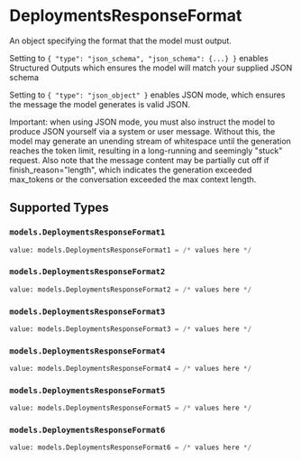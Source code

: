 # DeploymentsResponseFormat

An object specifying the format that the model must output. 

 Setting to `{ "type": "json_schema", "json_schema": {...} }` enables Structured Outputs which ensures the model will match your supplied JSON schema 

 Setting to `{ "type": "json_object" }` enables JSON mode, which ensures the message the model generates is valid JSON.

Important: when using JSON mode, you must also instruct the model to produce JSON yourself via a system or user message. Without this, the model may generate an unending stream of whitespace until the generation reaches the token limit, resulting in a long-running and seemingly "stuck" request. Also note that the message content may be partially cut off if finish_reason="length", which indicates the generation exceeded max_tokens or the conversation exceeded the max context length.


## Supported Types

### `models.DeploymentsResponseFormat1`

```python
value: models.DeploymentsResponseFormat1 = /* values here */
```

### `models.DeploymentsResponseFormat2`

```python
value: models.DeploymentsResponseFormat2 = /* values here */
```

### `models.DeploymentsResponseFormat3`

```python
value: models.DeploymentsResponseFormat3 = /* values here */
```

### `models.DeploymentsResponseFormat4`

```python
value: models.DeploymentsResponseFormat4 = /* values here */
```

### `models.DeploymentsResponseFormat5`

```python
value: models.DeploymentsResponseFormat5 = /* values here */
```

### `models.DeploymentsResponseFormat6`

```python
value: models.DeploymentsResponseFormat6 = /* values here */
```

